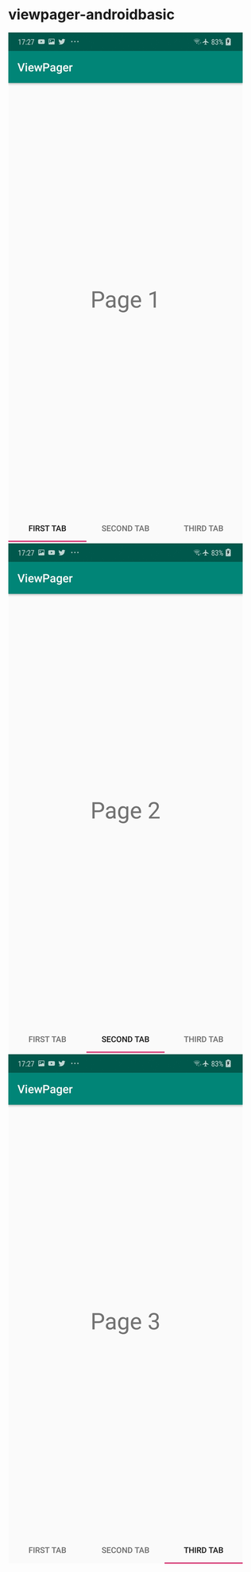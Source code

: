 # viewpager-androidbasic

![alt text](https://github.com/rakhasehat/viewpager-androidbasic/blob/master/Screenshot_20190414-172749_ViewPager.jpg)
![alt text](https://github.com/rakhasehat/viewpager-androidbasic/blob/master/Screenshot_20190414-172750_ViewPager.jpg)
![alt text](https://github.com/rakhasehat/viewpager-androidbasic/blob/master/Screenshot_20190414-172752_ViewPager.jpg)
